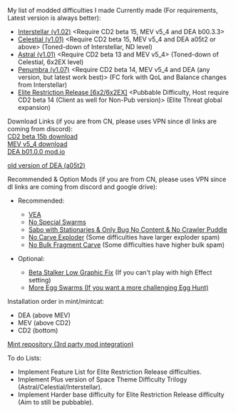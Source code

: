 My list of modded difficulties I made
Currently made (For requirements, Latest version is always better):
- [Interstellar (v1.02)](https://github.com/MoonLightOri/my-own-modded-DRG-difficulties/blob/main/Interstellar) <Require CD2 beta 15, MEV v5_4 and DEA b00.3.3>
- [Celestial (v1.01)](https://github.com/MoonLightOri/my-own-modded-DRG-difficulties/blob/main/Celestial) <Require CD2 beta 15, MEV v5_4 and DEA a05t2 or above> (Toned-down of Interstellar, ND level) 
- [Astral (v1.01)](https://github.com/MoonLightOri/my-own-modded-DRG-difficulties/blob/main/Astral) <Require CD2 beta 13 and MEV v5_4> (Toned-down of Celestial, 6x2EX level)
- [Penumbra (v1.07)](https://github.com/MoonLightOri/my-own-modded-DRG-difficulties/blob/main/Penumbra/Penumbra%20v1.07.json) <Require CD2 beta 14, MEV v5_4 and DEA (any version, but latest work best)> (FC fork with QoL and Balance changes from Interstellar)
- [Elite Restriction Release [6x2/6x2EX]](https://github.com/MoonLightOri/my-own-modded-DRG-difficulties/tree/main/Elite%20Restriction%20Release) <Pubbable Difficulty, Host require CD2 beta 14 (Client as well for Non-Pub version)> (Elite Threat global expansion)

Download Links (if you are from CN, please uses VPN since dl links are coming from discord): <br />
[CD2 beta 15b download](https://cdn.discordapp.com/attachments/1248846649107943434/1376674183953518642/custom-difficulty2-update-15b.zip?ex=683a23be&is=6838d23e&hm=54ef878573c043323a5f11ccff0ab4ecc10c6067b183d17de0a24afe3399d556&) <br />
[MEV v5_4 download](https://cdn.discordapp.com/attachments/1162902740230471720/1266497317855297536/MEVv5_4.pak?ex=67cea74a&is=67cd55ca&hm=89d81a4af61bfe231939390f898452196caaf05bb9a2f1c449366def6a61e1b1&) <br />
[DEA b01.0.0 mod.io](https://mod.io/g/drg/m/donnies-enemy-addon-cd2-version) <br />

[old version of DEA (a05t2)](https://cdn.discordapp.com/attachments/1264172880359591996/1321546340093657209/DEA_a05t2.pak?ex=67ce87b0&is=67cd3630&hm=4a8d33b1b397d1c6156d3dc5ea0fa02d088d41a104025bc6d177924c74c6dcb8&) <br />

Recommended & Option Mods (if you are from CN, please uses VPN since dl links are coming from discord and google drive):
- Recommended:
    + [VEA](https://mod.io/g/drg/m/vanilla-enemy-adjustments)
    + [No Special Swarms](https://mod.io/g/drg/m/no-special-swarms#3374117)
    + [Sabo with Stationaries & Only Bug No Content & No Crawler Puddle](https://drive.google.com/drive/folders/1E4UR8TwjofQM-b4SRm-pOf0bq4_qoYfL?usp=sharing)
    + [No Carve Exploder](https://cdn.discordapp.com/attachments/1148725752020340827/1189713606762303578/No_Carve_Exploders.pak?ex=67fe44e3&is=67fcf363&hm=a34e1174c13cdd3ce68ae891e94cc4ca7c757c8afbdbbc085f54911e175aa92c&) (Some difficulties have larger exploder spam)
    + [No Bulk Fragment Carve](https://cdn.discordapp.com/attachments/1148725752020340827/1207731780405305364/no_bulk_fragments_carve.pak?ex=67fde69f&is=67fc951f&hm=83c11c061c3c43b6cbe28fc173f53b0d554a2d8caa37f9c633568891c7a9a494&) (Some difficulties have higher bulk spam)

- Optional:
    + [Beta Stalker Low Graphic Fix](https://cdn.discordapp.com/attachments/1148725752020340827/1205500046557057055/StalkerLowGraphicsFix.pak?ex=67fe59e8&is=67fd0868&hm=97cb4a9dbca9553f1f5b720458a0e9f8d9d4ed943156c785e3d0c115dec793e0&) (If you can't play with high Effect setting)
    + [More Egg Swarms (If you want a more challenging Egg Hunt)](https://cdn.discordapp.com/attachments/1148725752020340827/1166128615440789546/more_egg_swarms_P.pak?ex=682ef0a7&is=682d9f27&hm=c21d0b1a6b76339885f8070ee82a954dd027619df1506a39824f347f1fdd8b42&)

Installation order in mint/mintcat: 
- DEA (above MEV)
- MEV (above CD2)
- CD2 (bottom)

[Mint repository (3rd party mod integration)](https://github.com/trumank/mint)

To do Lists:
- Implement Feature List for Elite Restriction Release difficulties.
- Implement Plus version of Space Theme Difficulty Trilogy (Astral/Celestial/Interstellar).
- Implement Harder base difficulty for Elite Restriction Release difficulty (Aim to still be pubbable).